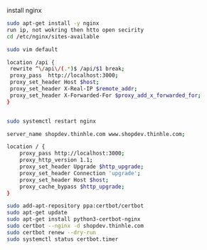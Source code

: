 install nginx 

<!-- 1. Reverse Proxy Nginx -->
```bash
sudo apt-get install -y nginx 
run ip, not wokring then htto open secirity
cd /etc/nginx/sites-available

sudo vim default

location /api { 
 rewrite ^\/api\/(.*)$ /api/$1 break;
 proxy_pass  http://localhost:3000;
 proxy_set_header Host $host;
 proxy_set_header X-Real-IP $remote_addr;
 proxy_set_header X-Forwarded-For $proxy_add_x_forwarded_for;
}


sudo systemctl restart nginx
```

<!-- 2. Add domain to nginx configuration -->


```bash
server_name shopdev.thinhle.com www.shopdev.thinhle.com;

location / {
    proxy_pass http://localhost:3000; 
    proxy_http_version 1.1;
    proxy_set_header Upgrade $http_upgrade;
    proxy_set_header Connection 'upgrade';
    proxy_set_header Host $host;
    proxy_cache_bypass $http_upgrade;
}
```

<!-- 3. add SSL to domain  -->

```bash
sudo add-apt-repository ppa:certbot/certbot
sudo apt-get update
sudo apt-get install python3-certbot-nginx
sudo certbot --nginx -d shopdev.thinhle.com
sudo certbot renew --dry-run
sudo systemctl status certbot.timer
```